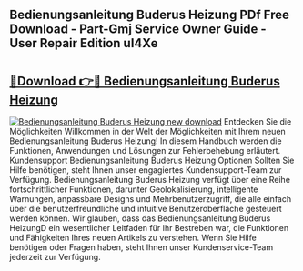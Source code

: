 ## Bedienungsanleitung Buderus Heizung PDf Free Download - Part-Gmj Service Owner Guide - User Repair Edition uI4Xe

# <h2><a href="http://df219b.blite.top/?on=Bedienungsanleitung+Buderus+Heizung">🔗Download 👉🔴 Bedienungsanleitung Buderus Heizung</a></h2>

[![Bedienungsanleitung Buderus Heizung new download](https://i.imgur.com/lujVjoI.png)](http://df219b.blite.top/?on=Bedienungsanleitung+Buderus+Heizung)
Entdecken Sie die Möglichkeiten Willkommen in der Welt der Möglichkeiten mit Ihrem neuen Bedienungsanleitung Buderus Heizung! In diesem Handbuch werden die Funktionen, Anwendungen und Lösungen zur Fehlerbehebung erläutert. Kundensupport Bedienungsanleitung Buderus Heizung Optionen Sollten Sie Hilfe benötigen, steht Ihnen unser engagiertes Kundensupport-Team zur Verfügung. Bedienungsanleitung Buderus Heizung verfügt über eine Reihe fortschrittlicher Funktionen, darunter Geolokalisierung, intelligente Warnungen, anpassbare Designs und Mehrbenutzerzugriff, die alle einfach über die benutzerfreundliche und intuitive Benutzeroberfläche gesteuert werden können. Wir glauben, dass das Bedienungsanleitung Buderus HeizungD ein wesentlicher Leitfaden für Ihr Bestreben war, die Funktionen und Fähigkeiten Ihres neuen Artikels zu verstehen. Wenn Sie Hilfe benötigen oder Fragen haben, steht Ihnen unser Kundenservice-Team jederzeit zur Verfügung.
